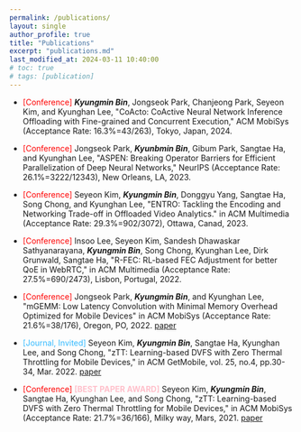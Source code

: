 ```yaml
---
permalink: /publications/
layout: single
author_profile: true
title: "Publications"
excerpt: "publications.md"
last_modified_at: 2024-03-11 10:40:00
# toc: true
# tags: [publication]
---
```

* <span style="color:red">\[Conference\]</span> ***Kyungmin Bin***, Jongseok Park, Chanjeong Park, Seyeon Kim, and Kyunghan Lee, "CoActo: CoActive Neural Network Inference Offloading with Fine-grained and Concurrent Execution," ACM MobiSys (Acceptance Rate: 16.3%=43/263), Tokyo, Japan, 2024. 

* <span style="color:red">\[Conference\]</span> Jongseok Park, ***Kyunbmin Bin***, Gibum Park, Sangtae Ha, and Kyunghan Lee, "ASPEN: Breaking Operator Barriers for Efficient Parallelization of Deep Neural Networks," NeurIPS (Acceptance Rate: 26.1%=3222/12343), New Orleans, LA, 2023.

* <span style="color:red">\[Conference\]</span> Seyeon Kim, ***Kyungmin Bin***, Donggyu Yang, Sangtae Ha, Song Chong, and Kyunghan Lee, "ENTRO: Tackling the Encoding and Networking Trade-off in Offloaded Video Analytics." in ACM Multimedia (Acceptance Rate: 29.3%=902/3072), Ottawa, Canad, 2023.

* <span style="color:red">\[Conference\]</span> Insoo Lee, Seyeon Kim, Sandesh Dhawaskar Sathyanarayana, ***Kyungmin Bin***, Song Chong, Kyunghan Lee, Dirk Grunwald, Sangtae Ha, "R-FEC: RL-based FEC Adjustment for better QoE in WebRTC," in ACM Multimedia (Acceptance Rate: 27.5%=690/2473), Lisbon, Portugal, 2022.

* <span style="color:red">\[Conference\]</span> Jongseok Park, ***Kyungmin Bin***, and Kyunghan Lee, "mGEMM: Low Latency Convolution with Minimal Memory Overhead Optimized for Mobile Devices" in ACM MobiSys (Acceptance Rate: 21.6%=38/176), Oregon, PO, 2022. [paper](https://dl.acm.org/doi/10.1145/3498361.3538940)

* <span style="color:#33BAFF">\[Journal, Invited\]</span> Seyeon Kim, ***Kyungmin Bin***, Sangtae Ha, Kyunghan Lee, and Song Chong, "zTT: Learning-based DVFS with Zero Thermal Throttling for Mobile Devices," in ACM GetMobile, vol. 25, no.4, pp.30-34, Mar. 2022. [paper](https://dl.acm.org/doi/10.1145/3529706.3529714)

* <span style="color:red">\[Conference\]</span> **<span style="color:pink">[BEST PAPER AWARD]</span>** Seyeon Kim, ***Kyungmin Bin***, Sangtae Ha, Kyunghan Lee, and Song Chong, "zTT: Learning-based DVFS with Zero Thermal Throttling for Mobile Devices," in ACM MobiSys (Acceptance Rate: 21.7%=36/166), Milky way, Mars, 2021. [paper](https://dl.acm.org/doi/10.1145/3458864.3468161)


